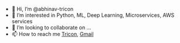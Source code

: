 - 👋 Hi, I’m @abhinav-tricon
- 👀 I’m interested in Python, ML, Deep Learning, Microservices, AWS services
- 💞️ I’m looking to collaborate on ...
- 📫 How to reach me [Tricon](abhinav.tiwari@triconinfotech.com), [Gmail](shriabhinavtiwari@gmail.com)

<!---
abhinav-tricon/abhinav-tricon is a ✨ special ✨ repository because its `README.md` (this file) appears on your GitHub profile.
You can click the Preview link to take a look at your changes.
--->
